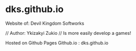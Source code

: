 # dks.github.io
Website of: Devil Kingdom Softworks

// Author: Ykizakyi Zukio
// Is more easily develop a games!

Hosted on Github Pages 
Github.io : dks.github.io
